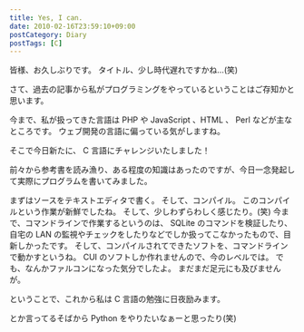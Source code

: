 ```yaml
---
title: Yes, I can.
date: 2010-02-16T23:59:10+09:00
postCategory: Diary
postTags: [C]
---
```


皆様、お久しぶりです。
タイトル、少し時代遅れですかね…(笑)

さて、過去の記事から私がプログラミングをやっているということはご存知かと思います。

今まで、私が扱ってきた言語は PHP や JavaScript 、HTML 、 Perl などが主なところです。
ウェブ開発の言語に偏っている気がしますね。

そこで今日新たに、 C 言語にチャレンジいたしました！

前々から参考書を読み漁り、ある程度の知識はあったのですが、今日一念発起して実際にプログラムを書いてみました。

まずはソースをテキストエディタで書く。
そして、コンパイル。
このコンパイルという作業が新鮮でしたね。
そして、少しわずらわしく感じたり。(笑)
今まで、コマンドラインで作業するというのは、 SQLite のコマンドを検証したり、自宅の LAN の監視やチェックをしたりなどでしか扱ってこなかったもので、目新しかったです。
そして、コンパイルされてできたソフトを、コマンドラインで動かすというね。
CUI のソフトしか作れませんので、今のレベルでは。
でも、なんかファルコンになった気分でしたよ。
まだまだ足元にも及びませんが。

ということで、これから私は C 言語の勉強に日夜励みます。

とか言ってるそばから Python をやりたいなぁーと思ったり(笑)
